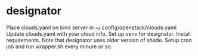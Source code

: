 # designator

Place clouds.yaml on bind server in  ~/.config/openstack/clouds.yaml
Update clouds.yaml with your cloud info.
Set up venv for designator.
Install requirements. Note that designator uses older version of shade.
Setup cron job and run wrapper.sh every minure or so.
